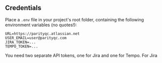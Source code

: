 ## Credentials
Place a `.env` file in your project's root folder, containing the following environment variables (no quotes!):
```
URL=https://parityqc.atlassian.net
USER_EMAIL=user@parityqc.com
JIRA_TOKEN=...
TEMPO_TOKEN=...
```
You need two separate API tokens, one for Jira and one for Tempo. For Jira